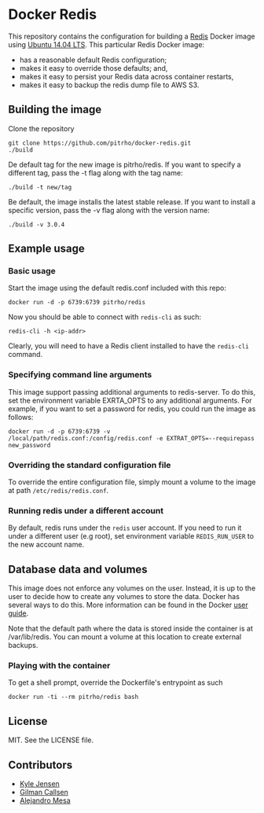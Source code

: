 # Docker Redis

This repository contains the configuration for building a
[Redis](http://www.redis.io/) Docker image using
[Ubuntu 14.04 LTS](http://releases.ubuntu.com/trusty/). This particular Redis
Docker image:

* has a reasonable default Redis configuration;
* makes it easy to override those defaults; and,
* makes it easy to persist your Redis data across container restarts,
* makes it easy to backup the redis dump file to AWS S3.


## Building the image

Clone the repository

  	git clone https://github.com/pitrho/docker-redis.git
  	./build

De default tag for the new image is pitrho/redis. If you want to specify a
different tag, pass the -t flag along with the tag name:

    ./build -t new/tag

Be default, the image installs the latest stable release. If you want to install
a specific version, pass the -v flag along with the version name:

    ./build -v 3.0.4


## Example usage

### Basic usage

Start the image using the default redis.conf included with this repo:

	docker run -d -p 6739:6739 pitrho/redis


Now you should be able to connect with `redis-cli` as such:

	redis-cli -h <ip-addr>

Clearly, you will need to have a Redis client installed to have the
`redis-cli` command.

### Specifying command line arguments

This image support passing additional arguments to redis-server. To do this,
set the environment variable EXRTA_OPTS to any additional arguments. For example,
if you want to set a password for redis, you could run the image as follows:

    docker run -d -p 6739:6739 -v /local/path/redis.conf:/config/redis.conf -e EXTRAT_OPTS=--requirepass new_password

### Overriding the standard configuration file

To override the entire configuration file, simply mount a volume
to the image at path `/etc/redis/redis.conf`.

### Running redis under a different account

By default, redis runs under the `redis` user account. If you need to run it
under a different user (e.g root), set environment variable `REDIS_RUN_USER` to the new
account name.    

## Database data and volumes

This image does not enforce any volumes on the user. Instead, it is up to the
user to decide how to create any volumes to store the data. Docker has several
ways to do this. More information can be found in the Docker
[user guide](https://docs.docker.com/userguide/dockervolumes/).

Note that the default path where the data is stored inside the container is at
/var/lib/redis. You can mount a volume at this location to create external
backups.


### Playing with the container

To get a shell prompt, override the Dockerfile's entrypoint as such

	docker run -ti --rm pitrho/redis bash


## License

MIT. See the LICENSE file.


## Contributors

* [Kyle Jensen](https://github.com/kljensen)
* [Gilman Callsen](https://github.com/callseng)
* [Alejandro Mesa](https://github.com/alejom99)
